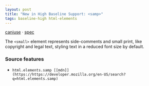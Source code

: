 ```yaml
---
layout: post
title: "New in High Baseline Support: <samp>"
tags: baseline-high html-elements
---
```


[caniuse](https://caniuse.com/?search=samp) · [spec](https://html.spec.whatwg.org/multipage/text-level-semantics.html#the-samp-element)

The `<small>` element represents side-comments and small print, like copyright and legal text, styling text in a reduced font size by default.

### Source features

- ``html.elements.samp [[mdn]](https://https://developer.mozilla.org/en-US/search?q=html.elements.samp)``
